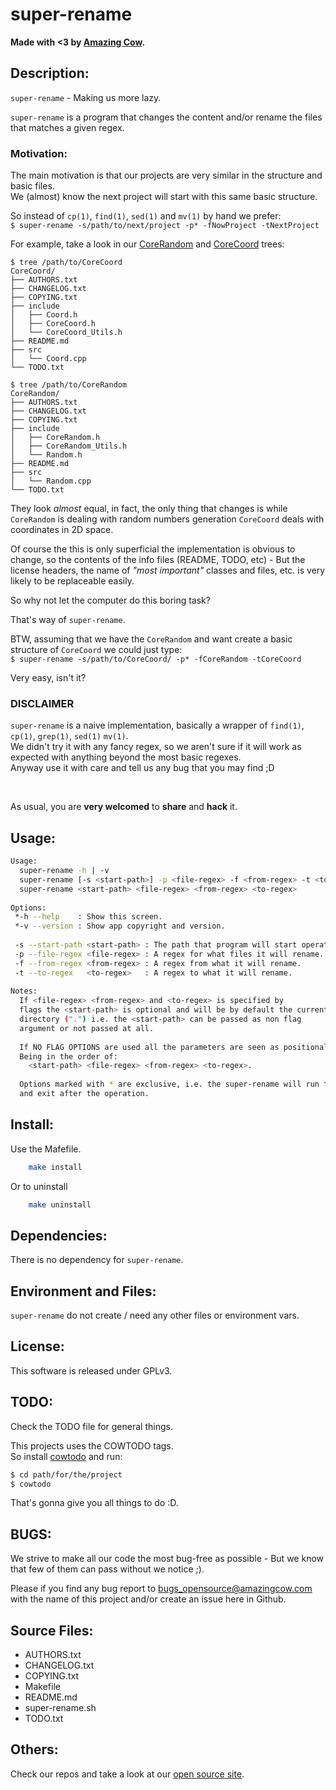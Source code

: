 # super-rename

**Made with <3 by [Amazing Cow](http://www.amazingcow.com).**



<!-- ####################################################################### -->
<!-- ####################################################################### -->

## Description:

```super-rename``` - Making us more lazy.

```super-rename``` is a program that changes the content and/or rename the 
files that matches a given regex.

### Motivation:

The main motivation is that our projects are very similar in the structure 
and basic files.    
We (almost) know the next project will start with this same basic structure.

So instead of ```cp(1)```, ```find(1)```, ```sed(1)``` and ```mv(1)``` 
by hand we prefer:    
```$ super-rename -s/path/to/next/project -p* -fNowProject -tNextProject```

For example, take a look in our 
[CoreRandom](https//github.com/AmazingCow-Game-Core/CoreRandom) 
and [CoreCoord](https//github.com/AmazingCow-Game-Core/CoreCoord) trees:

``` 
$ tree /path/to/CoreCoord 
CoreCoord/
├── AUTHORS.txt
├── CHANGELOG.txt
├── COPYING.txt
├── include
│   ├── Coord.h
│   ├── CoreCoord.h
│   └── CoreCoord_Utils.h
├── README.md
├── src
│   └── Coord.cpp
└── TODO.txt

$ tree /path/to/CoreRandom
CoreRandom/
├── AUTHORS.txt
├── CHANGELOG.txt
├── COPYING.txt
├── include
│   ├── CoreRandom.h
│   ├── CoreRandom_Utils.h
│   └── Random.h
├── README.md
├── src
│   └── Random.cpp
└── TODO.txt
```

They look _almost_ equal, in fact, the only thing that changes is while 
```CoreRandom``` is dealing with random numbers generation ```CoreCoord``` 
deals with coordinates in 2D space.

Of course the this is only superficial the implementation is obvious to change, 
so the contents of the info files (README, TODO, etc) - But the license headers,
the name of _"most important"_ classes and files, etc. is very likely to be
replaceable easily.

So why not let the computer do this boring task?

That's way of ```super-rename```.

BTW, assuming that we have the ```CoreRandom``` and want create a basic structure
of ```CoreCoord``` we could just type:    
```$ super-rename -s/path/to/CoreCoord/ -p* -fCoreRandom -tCoreCoord ```

Very easy, isn't it?


### DISCLAIMER 

```super-rename``` is a naive implementation, basically a wrapper of 
```find(1)```, ```cp(1)```, ```grep(1)```, ```sed(1)``` ```mv(1)```.    
We didn't try it with any fancy regex, so we aren't sure if it will work 
as expected with anything beyond the most basic regexes.    
Anyway use it with care and tell us any bug that you may find ;D


<br>

As usual, you are **very welcomed** to **share** and **hack** it.



<!-- ####################################################################### -->
<!-- ####################################################################### -->

## Usage:

``` bash
Usage:
  super-rename -h | -v                                                          
  super-rename [-s <start-path>] -p <file-regex> -f <from-regex> -t <to-regex>  
  super-rename <start-path> <file-regex> <from-regex> <to-regex>                
                                                                                
Options:                                                                        
 *-h --help    : Show this screen.                                              
 *-v --version : Show app copyright and version.                                
                                                                                
 -s --start-path <start-path> : The path that program will start operate.       
 -p --file-regex <file-regex> : A regex for what files it will rename.          
 -f --from-regex <from-regex> : A regex from what it will rename.               
 -t --to-regex   <to-regex>   : A regex to what it will rename.                 
                                                                                
Notes:                                                                          
  If <file-regex> <from-regex> and <to-regex> is specified by                   
  flags the <start-path> is optional and will be by default the current         
  directory (".") i.e. the <start-path> can be passed as non flag             
  argument or not passed at all.                                                
                                                                                
  If NO FLAG OPTIONS are used all the parameters are seen as positional         
  Being in the order of:                                                        
    <start-path> <file-regex> <from-regex> <to-regex>.                          
                                                                                
  Options marked with * are exclusive, i.e. the super-rename will run that      
  and exit after the operation.
```



<!-- ####################################################################### -->
<!-- ####################################################################### -->

## Install:

Use the Mafefile.

``` bash
    make install
```

Or to uninstall

``` bash
    make uninstall
```



<!-- ####################################################################### -->
<!-- ####################################################################### -->

## Dependencies:

There is no dependency for ```super-rename```.



<!-- ####################################################################### -->
<!-- ####################################################################### -->

## Environment and Files: 

```super-rename``` do not create / need any other files or environment vars.



<!-- ####################################################################### -->
<!-- ####################################################################### -->

## License:

This software is released under GPLv3.



<!-- ####################################################################### -->
<!-- ####################################################################### -->

## TODO:

Check the TODO file for general things.

This projects uses the COWTODO tags.   
So install [cowtodo](http://www.github.com/AmazingCow-Tools/COWTODO.html) and run:

``` bash
$ cd path/for/the/project
$ cowtodo 
```

That's gonna give you all things to do :D.



<!-- ####################################################################### -->
<!-- ####################################################################### -->

## BUGS:

We strive to make all our code the most bug-free as possible - But we know 
that few of them can pass without we notice ;).

Please if you find any bug report to [bugs_opensource@amazingcow.com]() 
with the name of this project and/or create an issue here in Github.



<!-- ####################################################################### -->
<!-- ####################################################################### -->

## Source Files:

* AUTHORS.txt
* CHANGELOG.txt
* COPYING.txt
* Makefile
* README.md
* super-rename.sh
* TODO.txt



<!-- ####################################################################### -->
<!-- ####################################################################### -->

## Others:
Check our repos and take a look at our [open source site](http://opensource.amazingcow.com).

